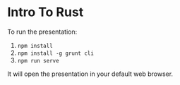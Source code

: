 # Intro To Rust

To run the presentation:

1. `npm install`
2. `npm install -g grunt cli`
3. `npm run serve`

It will open the presentation in your default web browser.
